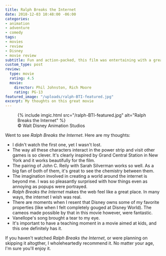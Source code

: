 ```yaml
---
title: Ralph Breaks the Internet
date: 2018-12-03 10:48:00 -06:00
categories:
- animation
- adventure
- comedy
tags:
- movies
- review
- Disney
- movie review
subtitle: Fun and action-packed, this film was entertaining with a great moral
custom_type: post
review:
  type: movie
  rating: 4.5
  movie:
    director: Phil Johnston, Rich Moore
    rating: PG-13
featured_image: "/uploads/ralph-BTI-featured.jpg"
excerpt: My thoughts on this great movie
---
```


<figure class="extendout">
  {% include imgic.html src="/ralph-BTI-featured.jpg" alt="Ralph Breaks the Internet" %}
  <figcaption>© Walt Disney Animation Studios</figcaption>
</figure>

Went to see _Ralph Breaks the Internet_. Here are my thoughts:

- I didn't watch the first one, yet I wasn't lost.
- The way all these characters interact in the power strip and visit other games is so clever. It's clearly inspired by Grand Central Station in New York and it works beautifully for the film.
- The pairing of John C. Reily with Sarah Silverman works so well. As a big fan of both of them, it's great to see the chemistry between them.
- The imagination involved in creating a world around the internet is beyond me. I was so pleasantly surprised with how things even as annoying as popups were portrayed.
- _Ralph Breaks the Internet_ makes the web feel like a great place. In many ways, the internet I wish was real.
- There are moments when I resent that Disney owns some of my favorite properties (like when I felt completely gouged at Disney World). The cameos made possible by that in this movie however, were fantastic.
- Vanellope's song brought a tear to my eye.
- It's important to have a teaching moment in a movie aimed at kids, and this one definitely has it.

If you haven't watched _Ralph Breaks the Internet_, or were planning on skipping it altogther, I wholeheartedly recommend it. No matter your age, I'm sure you'll enjoy it.
